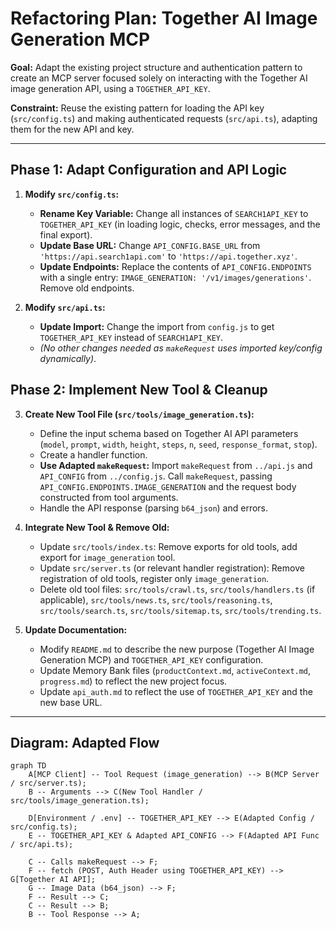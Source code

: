 # Refactoring Plan: Together AI Image Generation MCP

**Goal:** Adapt the existing project structure and authentication pattern to create an MCP server focused solely on interacting with the Together AI image generation API, using a `TOGETHER_API_KEY`.

**Constraint:** Reuse the existing pattern for loading the API key (`src/config.ts`) and making authenticated requests (`src/api.ts`), adapting them for the new API and key.

---

## Phase 1: Adapt Configuration and API Logic

1.  **Modify `src/config.ts`:**
    *   **Rename Key Variable:** Change all instances of `SEARCH1API_KEY` to `TOGETHER_API_KEY` (in loading logic, checks, error messages, and the final export).
    *   **Update Base URL:** Change `API_CONFIG.BASE_URL` from `'https://api.search1api.com'` to `'https://api.together.xyz'`.
    *   **Update Endpoints:** Replace the contents of `API_CONFIG.ENDPOINTS` with a single entry: `IMAGE_GENERATION: '/v1/images/generations'`. Remove old endpoints.

2.  **Modify `src/api.ts`:**
    *   **Update Import:** Change the import from `config.js` to get `TOGETHER_API_KEY` instead of `SEARCH1API_KEY`.
    *   *(No other changes needed as `makeRequest` uses imported key/config dynamically)*.

## Phase 2: Implement New Tool & Cleanup

3.  **Create New Tool File (`src/tools/image_generation.ts`):**
    *   Define the input schema based on Together AI API parameters (`model`, `prompt`, `width`, `height`, `steps`, `n`, `seed`, `response_format`, `stop`).
    *   Create a handler function.
    *   **Use Adapted `makeRequest`:** Import `makeRequest` from `../api.js` and `API_CONFIG` from `../config.js`. Call `makeRequest`, passing `API_CONFIG.ENDPOINTS.IMAGE_GENERATION` and the request body constructed from tool arguments.
    *   Handle the API response (parsing `b64_json`) and errors.

4.  **Integrate New Tool & Remove Old:**
    *   Update `src/tools/index.ts`: Remove exports for old tools, add export for `image_generation` tool.
    *   Update `src/server.ts` (or relevant handler registration): Remove registration of old tools, register only `image_generation`.
    *   Delete old tool files: `src/tools/crawl.ts`, `src/tools/handlers.ts` (if applicable), `src/tools/news.ts`, `src/tools/reasoning.ts`, `src/tools/search.ts`, `src/tools/sitemap.ts`, `src/tools/trending.ts`.

5.  **Update Documentation:**
    *   Modify `README.md` to describe the new purpose (Together AI Image Generation MCP) and `TOGETHER_API_KEY` configuration.
    *   Update Memory Bank files (`productContext.md`, `activeContext.md`, `progress.md`) to reflect the new project focus.
    *   Update `api_auth.md` to reflect the use of `TOGETHER_API_KEY` and the new base URL.

---

## Diagram: Adapted Flow

```mermaid
graph TD
    A[MCP Client] -- Tool Request (image_generation) --> B(MCP Server / src/server.ts);
    B -- Arguments --> C(New Tool Handler / src/tools/image_generation.ts);

    D[Environment / .env] -- TOGETHER_API_KEY --> E(Adapted Config / src/config.ts);
    E -- TOGETHER_API_KEY & Adapted API_CONFIG --> F(Adapted API Func / src/api.ts);

    C -- Calls makeRequest --> F;
    F -- fetch (POST, Auth Header using TOGETHER_API_KEY) --> G[Together AI API];
    G -- Image Data (b64_json) --> F;
    F -- Result --> C;
    C -- Result --> B;
    B -- Tool Response --> A;